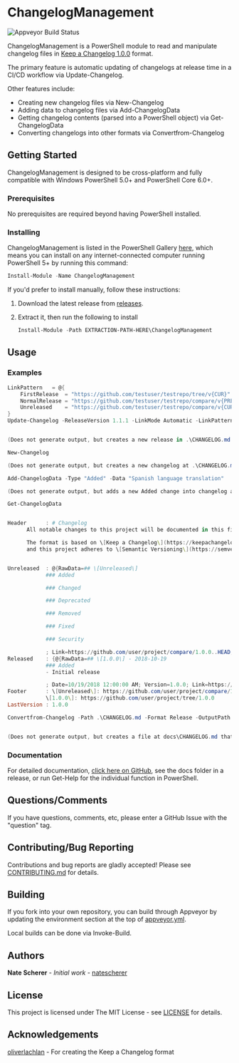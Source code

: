 # ChangelogManagement

![Appveyor Build Status](https://ci.appveyor.com/api/projects/status/github/natescherer/ChangelogManagement?svg=true&branch=master)

ChangelogManagement is a PowerShell module to read and manipulate changelog files in [Keep a Changelog 1.0.0](https://keepachangelog.com/en/1.0.0/) format.

The primary feature is automatic updating of changelogs at release time in a CI/CD workflow via Update-Changelog.

Other features include:

- Creating new changelog files via New-Changelog
- Adding data to changelog files via Add-ChangelogData
- Getting changelog contents (parsed into a PowerShell object) via Get-ChangelogData
- Converting changelogs into other formats via Convertfrom-Changelog

## Getting Started

ChangelogManagement is designed to be cross-platform and fully compatible with Windows PowerShell 5.0+ and PowerShell Core 6.0+.

### Prerequisites

No prerequisites are required beyond having PowerShell installed.

### Installing

ChangelogManagement is listed in the PowerShell Gallery [here](https://www.powershellgallery.com/packages/ChangelogManagement), which means you can install on any internet-connected computer running PowerShell 5+ by running this command:

```PowerShell
Install-Module -Name ChangelogManagement
```

If you'd prefer to install manually, follow these instructions:

1. Download the latest release from [releases](../../releases).
1. Extract it, then run the following to install

    ```PowerShell
    Install-Module -Path EXTRACTION-PATH-HERE\ChangelogManagement
    ```

## Usage

### Examples

```PowerShell
LinkPattern   = @{
    FirstRelease  = "https://github.com/testuser/testrepo/tree/v{CUR}"
    NormalRelease = "https://github.com/testuser/testrepo/compare/v{PREV}..v{CUR}"
    Unreleased    = "https://github.com/testuser/testrepo/compare/v{CUR}..HEAD"
}
Update-Changelog -ReleaseVersion 1.1.1 -LinkMode Automatic -LinkPattern $LinkPattern


(Does not generate output, but creates a new release in .\CHANGELOG.md from all existing Unreleased changes, tagging it with ReleaseVersion, today's date, and updating links according to LinkPattern.)
```

```PowerShell
New-Changelog

(Does not generate output, but creates a new changelog at .\CHANGELOG.md)
```

```PowerShell
Add-ChangelogData -Type "Added" -Data "Spanish language translation"

(Does not generate output, but adds a new Added change into changelog at  .\CHANGELOG.md)
```

```PowerShell
Get-ChangelogData


Header      : # Changelog
      All notable changes to this project will be documented in this file.

      The format is based on \[Keep a Changelog\](https://keepachangelog.com/en/1.0.0/),
      and this project adheres to \[Semantic Versioning\](https://semver.org/spec/v2.0.0.html).


Unreleased  : @{RawData=## \[Unreleased\]
            ### Added

            ### Changed

            ### Deprecated

            ### Removed

            ### Fixed

            ### Security

            ; Link=https://github.com/user/project/compare/1.0.0..HEAD; Data=}
Released    : {@{RawData=## \[1.0.0\] - 2018-10-19
            ### Added
            - Initial release

            ; Date=10/19/2018 12:00:00 AM; Version=1.0.0; Link=https://github.com/user/project/tree/1.0.0; Data=}}
Footer      : \[Unreleased\]: https://github.com/user/project/compare/1.0.0..HEAD
            \[1.0.0\]: https://github.com/user/project/tree/1.0.0
LastVersion : 1.0.0
```

```PowerShell
Convertfrom-Changelog -Path .\CHANGELOG.md -Format Release -OutputPath docs\CHANGELOG.md


(Does not generate output, but creates a file at docs\CHANGELOG.md that is the same as the input with the Unreleased section removed)
```

### Documentation

For detailed documentation, [click here on GitHub][DocsDir], see the docs folder in a release, or run Get-Help for the individual function in PowerShell.

[DocsDir]: ../v1.0.0/docs/

## Questions/Comments

If you have questions, comments, etc, please enter a GitHub Issue with the "question" tag.

## Contributing/Bug Reporting

Contributions and bug reports are gladly accepted! Please see [CONTRIBUTING.md](CONTRIBUTING.md) for details.

## Building

If you fork into your own repository, you can build through Appveyor by updating the environment section at the top of [appveyor.yml](appveyor.yml).

Local builds can be done via Invoke-Build.

## Authors

**Nate Scherer** - *Initial work* - [natescherer](https://github.com/natescherer)

## License

This project is licensed under The MIT License - see [LICENSE](LICENSE) for details.

## Acknowledgements

[oliverlachlan](https://github.com/olivierlacan/keep-a-changelog) - For creating the Keep a Changelog format
